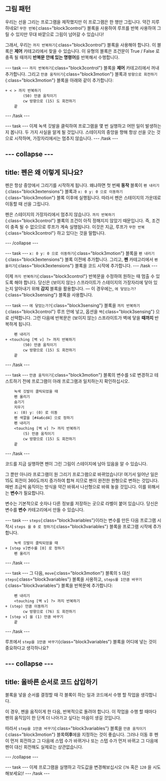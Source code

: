 ## 그림 패턴

우리는 선을 그리는 프로그램을 제작했지만 이 프로그램은 한 행만 그립니다. 약간 지루하네요! `무한 반복`{:class="block3control"} 블록을 사용하여 루프를 반복 사용하여 그릴 수 있지만 무대 바깥으로 그림이 넘어갈 수 있습니다!

그래서, 우리는 `까지 반복하기`{:class="block3control"} 블록을 사용해야 합니다. 이 블록은 **제어** 카테고리에서 찾을 수 있습니다. 이 유형의 블록은 조건문이 True / False 로 충족 될 때까지 **반복문 안에 있는 명령어**를 반복해서 수행합니다.

--- task --- `까지 반복하기`{:class="block3control"} 블록을 **제어** 카테고리에서 꺼내 추가합니다. 그리고 `만큼 움직이기`{:class="block3motion"} 블록과 `방향으로 회전하기`{:class="block3motion"} 블록을 아래와 같이 추가합니다:

```blocks3
+ < > 까지 반복하기
        (50) 만큼 움직이기
        cw 방향으로 (15) 도 회전하기
    끝
```

--- /task ---

--- task --- 이제 녹색 깃발을 클릭하여 프로그램을 몇 번 실행하고 어떤 일이 발생하는지 봅니다. 두 가지 사실을 알게 될 것입니다. 스테이지의 중앙을 향해 항상 선을 긋는 것으로 시작하며, 가장자리에서는 멈추지 않습니다. --- /task ---

--- collapse ---
---
title: 펜은 왜 이렇게 되나요?
---

펜은 항상 중앙에서 그리기를 시작하게 됩니다. 왜냐하면 첫 번째 **동작** 블록이 `펜 내리기`{:class="block3extensions"} 블록과 `x: 0 y: 0 으로 이동하기`{:class="block3motion"} 블록 이후에 실행됩니다. 따라서 펜은 스테이지의 가운데로 이동할 때 선을 그립니다.

펜은 스테이지의 가장자리에서 멈추지 않습니다. `까지 반복하기`{:class="block3control"} 블록의 조건이 아직 정해지지 않았기 때문입니다. 즉, 조건이 충족 될 수 없으므로 루프가 계속 실행됩니다. 이것은 지금, 루프가 `무한 반복`{:class="block3control"} 하고 있다는 것을 말합니다.

--- /collapse ---

--- task --- `x: 0 y: 0 으로 이동하기`{:class="block3motion"} 블록을 `펜 내리기`{:class="block3extensions"} 블록 이전에 추가합니다. 그리고, **펜** 카테고리에서 `펜 올리기`{:class="block3extensions"} 블록을 코드 시작에 추가합니다. --- /task ---

이제 `까지 반복하기`{:class="block3control"} 반복문을 수정하여 원하는 때 멈출 수 있도록 해야 합니다. 당신은 (보이지 않는) 스프라이트가 스테이지의 가장자리에 닿아 있는지 알아내기 위해 **감지** 블록을 활용합니다. — 이 경우에는, `에 닿았는가?`{:class="block3sensing"} 블록을 사용합니다.

--- task --- `에 닿았는가?`{:class="block3sensing"} 블록을 `까지 반복하기`{:class="block3control"} 루프 안에 넣고, 옵션을 `벽`{:class="block3sensing"} 으로 선택합니다. 그런 다음에 반복문은 (보이지 않는) 스프라이트가 벽에 닿을 **때까지** 반복하게 됩니다.

```blocks3
    펜 내리기
+ <touching [벽 v] ?> 까지 반복하기
        (50) 만큼 움직이기
        cw 방향으로 (15) 도 회전하기
    끝
```

--- /task ---

--- task --- `만큼 움직이기`{:class="block3motion"} 블록의 변수를 `5`로 변경하고 테스트하기 전에 프로그램이 아래 프로그램과 일치하는지 확인하십시오.

```blocks3
    녹색 깃발이 클릭되었을 때
    펜 올리기
    숨기기
    지우기
    x: (0) y: (0) 로 이동
    펜 색깔을 [#4a6cd4] 으로 정하기
    펜 내리기
    <touching [벽 v] ?> 까지 반복하기 
        (5) 만큼 움직이기
        cw 방향으로 (15) 도 회전하기
    끝
```

--- /task ---

코드를 지금 실행하면 펜이 그린 그림이 스테이지에 남아 있음을 알 수 있습니다.

그 뿐만 아니라 프로그램이 원 그리기 프로그램으로 바뀌었습니다! 여기서 일어난 일은 15도 회전이 360도까지 증가하여 합쳐 지므로 펜이 완전한 원형으로 변하는 것입니다. 매번 조금씩 움직이는 방식을 약간 바꿔서 나선형으로 바꿔 놓을 것입니다. 이를 위해서는 **변수**가 필요합니다.

변수는 기본적으로 숫자나 다른 정보를 저장하는 곳으로 라벨이 붙어 있습니다. 당신은 변수를 **변수** 카테고리에서 만들 수 있습니다.

--- task --- `steps`{:class="block3variables"}이라는 변수를 만든 다음 프로그램 시작시 `steps 을 0 로 정하기`{:class="block3variables"} 블록을 프로그램 시작에 추가합니다.

```blocks3
    녹색 깃발이 클릭되었을 때
+ [step v]변수를 [0] 로 정하기
    펜 올리기
```

--- /task ---

--- task --- 그 다음, `move`{:class="block3motion"} 블록의 `5` 대신 `steps`{:class="block3variables"} 블록을 사용하고, `steps를 1만큼 바꾸기`{:class="block3variables"} 블록을 반복문에 추가합니다:

```blocks3
    펜 내리기
    <touching [벽 v] ?> 까지 반복하기 
+ (step) 만큼 이동하기
        cw 방향으로 (76) 도 회전하기
+ [step v] 을 (1) 만큼 바꾸기
    끝
```

--- /task ---

루프에서 `step을 1만큼 바꾸기`{class="block3variables"} 블록을 어디에 넣는 것이 중요하다고 생각하나요?

--- collapse ---
---
title: 올바른 순서로 코드 삽입하기
---

블록을 넣을 순서를 결정할 때 각 블록이 하는 일과 코드에서 수행 할 작업을 생각합니다.

이 경우, 펜을 움직이게 한 다음, 반복적으로 돌려야 합니다. 이 작업을 수행 할 때마다 펜의 움직임이 한 단계 더 나아가고 싶다는 마음이 생길 것입니다.

따라서 `step을 1만큼 바꾸기`{:class="block3variables"} 블록을 `만큼 움직이기`{:class="block3motion"} 블록**이후**에을 지정하는 것이 좋습니다. 그러나 이동 후 펜이 먼저 회전하고 그 다음에 스텝 수가 바뀌거나 또는 스텝 수가 먼저 바뀌고 그 다음에 펜이 대신 회전해도 실제로는 상관없습니다.

--- /collapse ---

--- task --- 이제 프로그램을 실행하고 각도값을 변경해보십시오 (`76` 혹은 `120` 을 시도해보세요)! --- /task ---